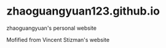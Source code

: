 # zhaoguangyuan123.github.io
zhaoguangyuan's personal website


Mofified from Vincent Stizman's website
